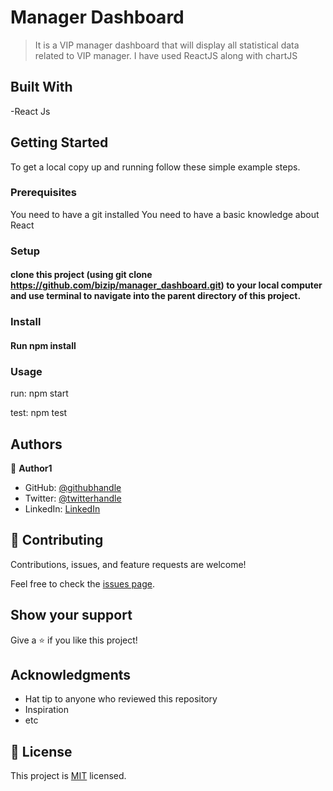 # Manager Dashboard

>It is a VIP manager dashboard that will display all statistical data related to VIP manager. I have used ReactJS along with chartJS

## Built With

-React Js

## Getting Started

To get a local copy up and running follow these simple example steps.

### Prerequisites

You need to have a git installed
You need to have a basic knowledge about React

### Setup

#### clone this project (using git clone https://github.com/bizip/manager_dashboard.git) to your local computer and use terminal to navigate into the parent directory of this project.

### Install

#### Run npm install

### Usage

run: npm start

test: npm test

## Authors

👤 **Author1**

- GitHub: [@githubhandle](https://github.com/bizip)
- Twitter: [@twitterhandle](https://twitter.com/BizimunguPasca9)
- LinkedIn: [LinkedIn](www.linkedin.com/in/bizimungu)

## 🤝 Contributing

Contributions, issues, and feature requests are welcome!

Feel free to check the [issues page](../../issues/).

## Show your support

Give a ⭐️ if you like this project!

## Acknowledgments

- Hat tip to anyone who reviewed this repository
- Inspiration
- etc

## 📝 License

This project is [MIT](./MIT.md) licensed.
